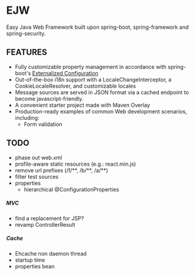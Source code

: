 # EJW
Easy Java Web Framework built upon spring-boot, spring-framework and spring-security.

## FEATURES
- Fully customizable property management in accordance with spring-boot's [Externalized Configuration](https://docs.spring.io/spring-boot/docs/current/reference/html/boot-features-external-config.html)
- Out-of-the-box i18n support with a LocaleChangeInterceptor, a CookieLocaleResolver, and customizable locales
- Message sources are served in JSON format via a cached endpoint to become javascript-friendly.
- A convenient starter project made with Maven Overlay
- Production-ready examples of common Web development scenarios, including:
    - Form validation

## TODO
- phase out web.xml
- profile-aware static resources (e.g.: react.min.js)
- remove url prefixes (/f/\*\*, /b/\*\*, /a/\*\*)
- filter test sources
- properties
  - hierarchical @ConfigurationProperties

##### MVC
- find a replacement for JSP?
- revamp ControllerResult

##### Cache
- Ehcache non daemon thread
- startup time
- properties bean

